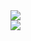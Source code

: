 <!--
**Raiondesu/Raiondesu** is a ✨ _special_ ✨ repository because its `README.md` (this file) appears on your GitHub profile.

Here are some ideas to get you started:

- 🔭 I’m currently working on ...
- 🌱 I’m currently learning ...
- 👯 I’m looking to collaborate on ...
- 🤔 I’m looking for help with ...
- 💬 Ask me about ...
- 📫 How to reach me: ...
- 😄 Pronouns: ...
- ⚡ Fun fact: ...
-->

<picture>
<source 
  srcset="https://github-readme-stats.vercel.app/api?username=Raiondesu&hide_border=true&count_private=true&show_icons=true&custom_title=GitHub&nbsp;Stats&icon_color=58a6ff&text_color=aaa&theme=transparent"
  media="(prefers-color-scheme: dark)"
/>
<source
  srcset="https://github-readme-stats.vercel.app/api?username=Raiondesu&hide_border=true&count_private=true&custom_title=GitHub&nbsp;Stats&icon_color=58a6ff&show_icons=true"
  media="(prefers-color-scheme: light), (prefers-color-scheme: no-preference)"
/>
<img src="https://github-readme-stats.vercel.app/api?username=Raiondesu&hide_border=true&count_private=true&custom_title=GitHub&nbsp;Stats&icon_color=58a6ff&show_icons=true" />
</picture>
<br/>
<picture>
<source 
  srcset="https://github-readme-stats.vercel.app/api/top-langs/?username=Raiondesu&layout=compact&hide_border=true&count_private=true&show_icons=true&icon_color=58a6ff&text_color=aaa&hide_title=true&theme=transparent"
  media="(prefers-color-scheme: dark)"
/>
<source
  srcset="https://github-readme-stats.vercel.app/api/top-langs/?username=Raiondesu&layout=compact&hide_border=true&count_private=true&icon_color=58a6ff&show_icons=true"
  media="(prefers-color-scheme: light), (prefers-color-scheme: no-preference)"
/>
<img src="https://github-readme-stats.vercel.app/api/top-langs/?username=Raiondesu&layout=compact&hide_border=true&count_private=true&icon_color=58a6ff&show_icons=true" />
</picture>
